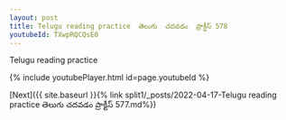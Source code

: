 ```yaml
---
layout: post
title: Telugu reading practice  తెలుగు  చదవడం  ప్రాక్టీస్ 578
youtubeId: TXwpRQCQsE0
---
```

 
 
Telugu reading practice
 
 
 
 
 


{% include youtubePlayer.html id=page.youtubeId %}
 
[Next]({{ site.baseurl }}{% link  split1/_posts/2022-04-17-Telugu reading practice  తెలుగు  చదవడం  ప్రాక్టీస్ 577.md%})
 

